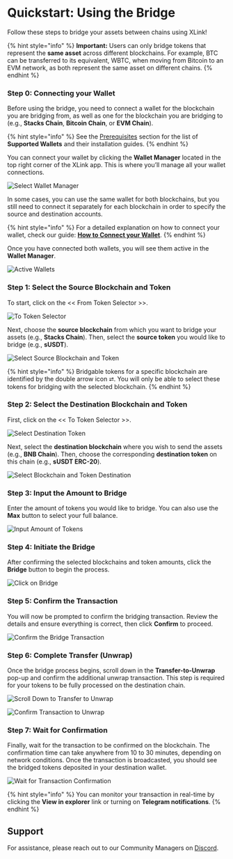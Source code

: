 # Quickstart: Using the Bridge

Follow these steps to bridge your assets between chains using XLink!

{% hint style="info" %}
**Important:** Users can only bridge tokens that represent the **same asset** across different blockchains. For example, BTC can be transferred to its equivalent, WBTC, when moving from Bitcoin to an EVM network, as both represent the same asset on different chains.
{% endhint %}

### Step 0: Connecting your Wallet

Before using the bridge, you need to connect a wallet for the blockchain you are bridging from, as well as one for the blockchain you are bridging to (e.g., **Stacks Chain**, **Bitcoin Chain**, or **EVM Chain**).

{% hint style="info" %}
See the [Prerequisites](prerequisites.md) section for the list of **Supported Wallets** and their installation guides.
{% endhint %}

You can connect your wallet by clicking the **Wallet Manager** located in the top right corner of the XLink app. This is where you’ll manage all your wallet connections.

![Select Wallet Manager](../.gitbook/assets/connecting-your-wallet/0-select-wallet-manager.png)

In some cases, you can use the same wallet for both blockchains, but you still need to connect it separately for each blockchain in order to specify the source and destination accounts.

{% hint style="info" %}
For a detailed explanation on how to connect your wallet, check our guide: [**How to Connect your Wallet**](./guides/how-to-connect-your-wallet.md).
{% endhint %}

Once you have connected both wallets, you will see them active in the **Wallet Manager**.

![Active Wallets](../.gitbook/assets/using-the-bridge/3-00-active-wallets.png)

### Step 1: Select the Source Blockchain and Token

To start, click on the << From Token Selector >>.

![To Token Selector](../.gitbook/assets/using-the-bridge/3-0-select-token-from.png)

Next, choose the **source blockchain** from which you want to bridge your assets (e.g., **Stacks Chain**). Then, select the **source token** you would like to bridge (e.g., **sUSDT**).

![Select Source Blockchain and Token](../.gitbook/assets/using-the-bridge/3-1-select-blockchain-and-token-from.png)

{% hint style="info" %} Bridgable tokens for a specific blockchain are identified by the double arrow icon ⮂. You will only be able to select these tokens for bridging with the selected blockchain. {% endhint %}

### Step 2: Select the Destination Blockchain and Token

First, click on the << To Token Selector >>.

![Select Destination Token](../.gitbook/assets/using-the-bridge/3-2-select-token-to.png)

Next, select the **destination blockchain** where you wish to send the assets (e.g., **BNB Chain**). Then, choose the corresponding **destination token** on this chain (e.g., **sUSDT ERC-20**).


![Select Blockchain and Token Destination](../.gitbook/assets/using-the-bridge/3-3-select-blockchain-and-token-to.png)

### Step 3: Input the Amount to Bridge

Enter the amount of tokens you would like to bridge. You can also use the **Max** button to select your full balance.

![Input Amount of Tokens](../.gitbook/assets/using-the-bridge/3-4-input-amount-of-tokens-to-bridge.png)

### Step 4: Initiate the Bridge

After confirming the selected blockchains and token amounts, click the **Bridge** button to begin the process.

![Click on Bridge](../.gitbook/assets/using-the-bridge/3-5-click-on-bridge.png)

### Step 5: Confirm the Transaction

You will now be prompted to confirm the bridging transaction. Review the details and ensure everything is correct, then click **Confirm** to proceed.

![Confirm the Bridge Transaction](../.gitbook/assets/using-the-bridge/3-6-confirm-the-bridge.png)

### Step 6: Complete Transfer (Unwrap)

Once the bridge process begins, scroll down in the **Transfer-to-Unwrap** pop-up and confirm the additional unwrap transaction. This step is required for your tokens to be fully processed on the destination chain.

![Scroll Down to Transfer to Unwrap](../.gitbook/assets/using-the-bridge/3-7-scroll-down-transfer-to-unwrap.png)

![Confirm Transaction to Unwrap](../.gitbook/assets/using-the-bridge/3-8-confirm-transaction-to-unwrap.png)

### Step 7: Wait for Confirmation

Finally, wait for the transaction to be confirmed on the blockchain. The confirmation time can take anywhere from 10 to 30 minutes, depending on network conditions. Once the transaction is broadcasted, you should see the bridged tokens deposited in your destination wallet.

![Wait for Transaction Confirmation](../.gitbook/assets/using-the-bridge/3-9-done-wait-for-transaction.png)

{% hint style="info" %}
You can monitor your transaction in real-time by clicking the **View in explorer** link or turning on **Telegram notifications**.
{% endhint %}

## Support

For assistance, please reach out to our Community Managers on [Discord](https://discord.com/invite/xlink).